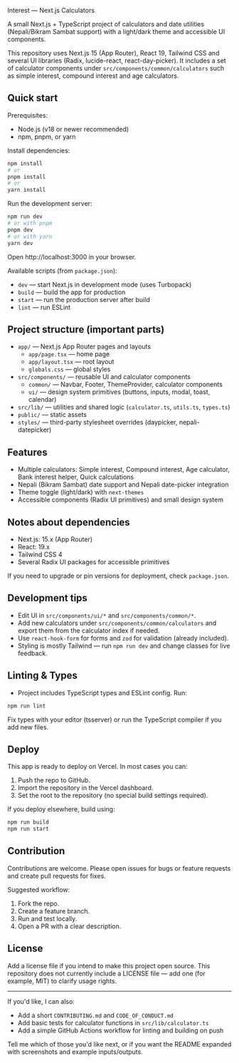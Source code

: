 Interest — Next.js Calculators

A small Next.js + TypeScript project of calculators and date utilities (Nepali/Bikram Sambat support) with a light/dark theme and accessible UI components.

This repository uses Next.js 15 (App Router), React 19, Tailwind CSS and several UI libraries (Radix, lucide-react, react-day-picker). It includes a set of calculator components under `src/components/common/calculators` such as simple interest, compound interest and age calculators.

## Quick start

Prerequisites:
- Node.js (v18 or newer recommended)
- npm, pnpm, or yarn

Install dependencies:

```bash
npm install
# or
pnpm install
# or
yarn install
```

Run the development server:

```bash
npm run dev
# or with pnpm
pnpm dev
# or with yarn
yarn dev
```

Open http://localhost:3000 in your browser.

Available scripts (from `package.json`):
- `dev` — start Next.js in development mode (uses Turbopack)
- `build` — build the app for production
- `start` — run the production server after build
- `lint` — run ESLint

## Project structure (important parts)

- `app/` — Next.js App Router pages and layouts
  - `app/page.tsx` — home page
  - `app/layout.tsx` — root layout
  - `globals.css` — global styles
- `src/components/` — reusable UI and calculator components
  - `common/` — Navbar, Footer, ThemeProvider, calculator components
  - `ui/` — design system primitives (buttons, inputs, modal, toast, calendar)
- `src/lib/` — utilities and shared logic (`calculator.ts`, `utils.ts`, `types.ts`)
- `public/` — static assets
- `styles/` — third-party stylesheet overrides (daypicker, nepali-datepicker)

## Features

- Multiple calculators: Simple interest, Compound interest, Age calculator, Bank interest helper, Quick calculations
- Nepali (Bikram Sambat) date support and Nepali date-picker integration
- Theme toggle (light/dark) with `next-themes`
- Accessible components (Radix UI primitives) and small design system

## Notes about dependencies

- Next.js: 15.x (App Router)
- React: 19.x
- Tailwind CSS 4
- Several Radix UI packages for accessible primitives

If you need to upgrade or pin versions for deployment, check `package.json`.

## Development tips

- Edit UI in `src/components/ui/*` and `src/components/common/*`.
- Add new calculators under `src/components/common/calculators` and export them from the calculator index if needed.
- Use `react-hook-form` for forms and `zod` for validation (already included).
- Styling is mostly Tailwind — run `npm run dev` and change classes for live feedback.

## Linting & Types

- Project includes TypeScript types and ESLint config. Run:

```bash
npm run lint
```

Fix types with your editor (tsserver) or run the TypeScript compiler if you add new files.

## Deploy

This app is ready to deploy on Vercel. In most cases you can:

1. Push the repo to GitHub.
2. Import the repository in the Vercel dashboard.
3. Set the root to the repository (no special build settings required).

If you deploy elsewhere, build using:

```bash
npm run build
npm run start
```

## Contribution

Contributions are welcome. Please open issues for bugs or feature requests and create pull requests for fixes.

Suggested workflow:

1. Fork the repo.
2. Create a feature branch.
3. Run and test locally.
4. Open a PR with a clear description.

## License

Add a license file if you intend to make this project open source. This repository does not currently include a LICENSE file — add one (for example, MIT) to clarify usage rights.

---

If you'd like, I can also:

- Add a short `CONTRIBUTING.md` and `CODE_OF_CONDUCT.md`
- Add basic tests for calculator functions in `src/lib/calculator.ts`
- Add a simple GitHub Actions workflow for linting and building on push

Tell me which of those you'd like next, or if you want the README expanded with screenshots and example inputs/outputs.